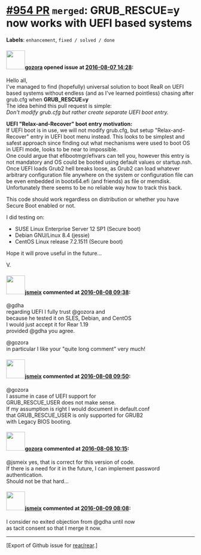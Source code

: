 [\#954 PR](https://github.com/rear/rear/pull/954) `merged`: GRUB\_RESCUE=y now works with UEFI based systems
============================================================================================================

**Labels**: `enhancement`, `fixed / solved / done`

#### <img src="https://avatars.githubusercontent.com/u/12116358?u=1c5ba9dcee5ca3082f03029a7fbe647efd30eb49&v=4" width="50">[gozora](https://github.com/gozora) opened issue at [2016-08-07 14:28](https://github.com/rear/rear/pull/954):

Hello all,  
I've managed to find (hopefully) universal solution to boot ReaR on UEFI
based systems without endless (and as I've learned pointless) chasing
after grub.cfg when **GRUB\_RESCUE=y**  
The idea behind this pull request is simple:  
*Don't modify grub.cfg but rather create separate UEFI boot entry.*

**UEFI "Relax-and-Recover" boot entry motivation:**  
If UEFI boot is in use, we will not modify grub.cfg, but setup
"Relax-and-Recover" entry in UEFI boot menu instead. This looks to be
simplest and safest approach since finding out what mechanisms were used
to boot OS in UEFI mode, looks to be near to impossible.  
One could argue that efibootmgr/efivars can tell you, however this entry
is not mandatory and OS could be booted using default values or
startup.nsh.  
Once UEFI loads Grub2 hell breaks loose, as Grub2 can load whatever
arbitrary configuration file anywhere on the system or configuration
file can be even embedded in bootx64.efi (and friends) as file or
memdisk. Unfortunately there seems to be no reliable way how to track
this back.

This code should work regardless on distribution or whether you have
Secure Boot enabled or not.

I did testing on:

-   SUSE Linux Enterprise Server 12 SP1 (Secure boot)
-   Debian GNU/Linux 8.4 (jessie)
-   CentOS Linux release 7.2.1511 (Secure boot)

Hope it will prove useful in the future...

V.

#### <img src="https://avatars.githubusercontent.com/u/1788608?u=925fc54e2ce01551392622446ece427f51e2f0ce&v=4" width="50">[jsmeix](https://github.com/jsmeix) commented at [2016-08-08 09:38](https://github.com/rear/rear/pull/954#issuecomment-238188250):

@gdha  
regarding UEFI I fully trust @gozora and  
because he tested it on SLES, Debian, and CentOS  
I would just accept it for Rear 1.19  
provided @gdha you agree.

@gozora  
in particular I like your "quite long comment" very much!

#### <img src="https://avatars.githubusercontent.com/u/1788608?u=925fc54e2ce01551392622446ece427f51e2f0ce&v=4" width="50">[jsmeix](https://github.com/jsmeix) commented at [2016-08-08 09:50](https://github.com/rear/rear/pull/954#issuecomment-238190955):

@gozora  
I assume in case of UEFI support for  
GRUB\_RESCUE\_USER does not make sense.  
If my assumption is right I would document in default.conf  
that GRUB\_RESCUE\_USER is only supported for GRUB2  
with Legacy BIOS booting.

#### <img src="https://avatars.githubusercontent.com/u/12116358?u=1c5ba9dcee5ca3082f03029a7fbe647efd30eb49&v=4" width="50">[gozora](https://github.com/gozora) commented at [2016-08-08 10:15](https://github.com/rear/rear/pull/954#issuecomment-238196108):

@jsmeix yes, that is correct for this version of code.  
If there is a need for it in the future, I can implement password
authentication.  
Should not be that hard...

#### <img src="https://avatars.githubusercontent.com/u/1788608?u=925fc54e2ce01551392622446ece427f51e2f0ce&v=4" width="50">[jsmeix](https://github.com/jsmeix) commented at [2016-08-09 08:08](https://github.com/rear/rear/pull/954#issuecomment-238483239):

I consider no exited objection from @gdha until now  
as tacit consent so that I merge it now.

------------------------------------------------------------------------

\[Export of Github issue for
[rear/rear](https://github.com/rear/rear).\]

